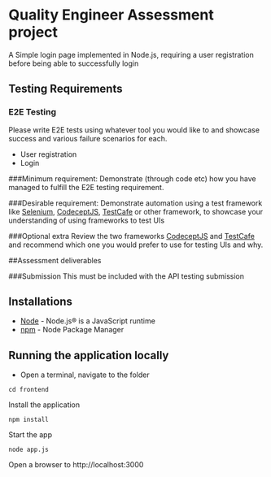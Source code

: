 # Quality Engineer Assessment project

A Simple login page implemented in Node.js, requiring a user registration before being able to successfully login

## Testing Requirements

### E2E Testing

Please write E2E tests using whatever tool you would like to and showcase success and various failure scenarios for each.
- User registration 
- Login

###Minimum requirement:
Demonstrate (through code etc) how you have managed to fulfill the E2E testing requirement. 

###Desirable requirement:
Demonstrate automation using a test framework like [Selenium](https://www.selenium.dev/), [CodeceptJS](https://codecept.io/), [TestCafe](https://testcafe.io/) or other framework, to showcase your understanding of using frameworks to test UIs

###Optional extra
Review the two frameworks [CodeceptJS](https://codecept.io/) and [TestCafe](https://testcafe.io/) and recommend which one you would prefer to use for testing UIs and why.


##Assessment deliverables

###Submission
This must be included with the API testing submission

## Installations
* 	[Node](https://nodejs.org/en/) - Node.js® is a JavaScript runtime
* 	[npm](https://www.npmjs.com/) - Node Package Manager


## Running the application locally
* Open a terminal, navigate to the folder 
```
cd frontend
```
  
Install the application
```
npm install
```

Start the app
```
node app.js
```

Open a browser to http://localhost:3000
